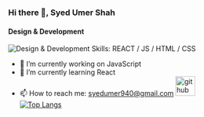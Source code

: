 ### Hi there 👋, Syed Umer Shah
#### Design & Development
![Design & Development](![image](https://github.com/SyedUmerShah/SyedUmerShah/assets/101082333/13f03852-8573-4865-9d3b-ecc4a33c3b8b)
)
Skills: REACT / JS / HTML / CSS
- 🔭 I’m currently working on JavaScript 
- 🌱 I’m currently learning React 
- 📫 How to reach me: syedumer940@gmail.com 
[<img src='https://cdn.jsdelivr.net/npm/simple-icons@3.0.1/icons/github.svg' alt='github' height='40'>](https://github.com/SyedUmerShah)  
[![Top Langs](https://github-readme-stats.vercel.app/api/top-langs/?username=SyedUmerShah)](https://github.com/anuraghazra/github-readme-stats)

